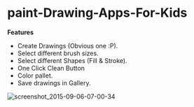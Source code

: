 # paint-Drawing-Apps-For-Kids


<strong>Features</strong>
<ul>
<li>Create Drawings (Obvious one :P).</li>
<li>Select different brush sizes.</li>
<li>Select different Shapes (Fill & Stroke).</li>
<li>One Click Clean Button</li>
<li>Color pallet.</li>
<li>Save drawings in Gallery.</li>
</ul>

![screenshot_2015-09-06-07-00-34](https://annauniv0-my.sharepoint.com/personal/2042_student_annauniv_edu/Documents/Class%20Work/SEM%202/Mobile%20SD%20Lab/20210623_182158.jpg)
